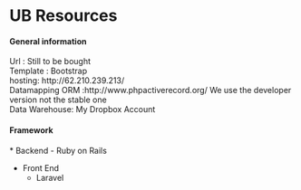 <h1>UB Resources</h1>

<h4>General information</h4>
Url : Still to be bought<br />
Template : Bootstrap<br />
hosting: http://62.210.239.213/<br/>
Datamapping ORM :http://www.phpactiverecord.org/ We use the developer version not the stable one<br/>
Data Warehouse: My Dropbox Account<br/>


<h4>Framework</h4>
* Backend
	- Ruby on Rails

* Front End
	- Laravel

